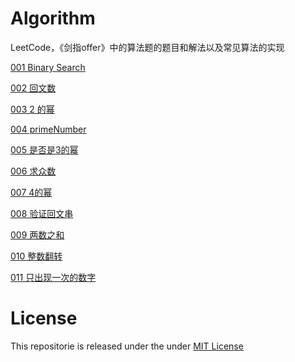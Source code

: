 # Algorithm
LeetCode，《剑指offer》中的算法题的题目和解法以及常见算法的实现

[001 Binary Search](https://github.com/liuzhongning/Algorithm/blob/master/001%20Binary%20Search.md)

[002 回文数](https://github.com/liuzhongning/Algorithm/blob/master/002%20回文数.md)

[003 2 的幂](https://github.com/liuzhongning/Algorithm/blob/master/003%202%20的幂.md)

[004 primeNumber](https://github.com/liuzhongning/Algorithm/blob/master/004%20primeNumber.md)

[005 是否是3的幂](https://github.com/liuzhongning/Algorithm/blob/master/005%20是否是3的幂.md)

[006 求众数](https://github.com/liuzhongning/Algorithm/blob/master/006%20求众数.md)

[007 4的幂](https://github.com/liuzhongning/Algorithm/blob/master/007%204的幂.md)

[008 验证回文串](https://github.com/liuzhongning/Algorithm/blob/master/008%20验证回文串.md)

[009 两数之和](https://github.com/liuzhongning/Algorithm/blob/master/009%20两数之和.md)

[010 整数翻转](https://github.com/liuzhongning/Algorithm/blob/master/010%20整数翻转.md)

[011 只出现一次的数字](https://github.com/liuzhongning/Algorithm/blob/master/011%20只出现一次的数字.md)




# License

This repositorie is released under the under [MIT License](https://github.com/liuzhongning/Algorithm/blob/master/LICENSE)
